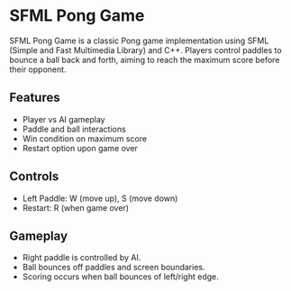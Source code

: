 # SFML Pong Game

SFML Pong Game is a classic Pong game implementation using SFML (Simple and Fast Multimedia Library) and C++. Players control paddles to bounce a ball back and forth, aiming to reach the maximum score before their opponent.

## Features

- Player vs AI gameplay
- Paddle and ball interactions
- Win condition on maximum score
- Restart option upon game over

## Controls

- Left Paddle: W (move up), S (move down)
- Restart: R (when game over)

## Gameplay

- Right paddle is controlled by AI.
- Ball bounces off paddles and screen boundaries.
- Scoring occurs when ball bounces of left/right edge.
